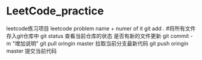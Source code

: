 # LeetCode_practice
leetcode练习项目
leetcode problem name + numer of it
git add .  #将所有文件存入git仓库中
git status 查看当前仓库的状态 是否有新的文件更新
git commit -m "增加说明"
git pull oringin master 拉取当前分支最新代码
git push oringin master 提交当前代码